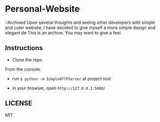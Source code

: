 # Personal-Website

::Archived 
Upon several thoughts and seeing other developers with simple and cuter website, 
I have decided to give myself a more simple design and elegant de
This is an archive. You may want to give a feel. 

## Instructions

* Clone the repo

From the console.

* run `$ python -m SimpleHTTPServer` at project root

* In your browser, open `http://127.0.0.1:5000/`


## LICENSE

MIT
